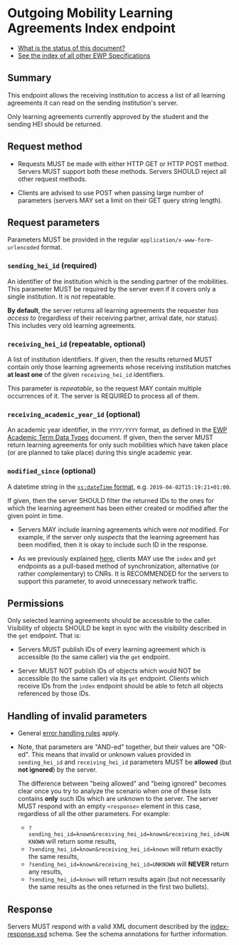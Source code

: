 Outgoing Mobility Learning Agreements Index endpoint
====================================================

* [What is the status of this document?][statuses]
* [See the index of all other EWP Specifications][develhub]


Summary
-------

This endpoint allows the receiving institution to access a list of all
learning agreements it can read on the sending institution's server.

Only learning agreements currently approved by the student and the sending HEI should be returned.


Request method
--------------

 * Requests MUST be made with either HTTP GET or HTTP POST method. Servers MUST
   support both these methods. Servers SHOULD reject all other request methods.

 * Clients are advised to use POST when passing large number of parameters
   (servers MAY set a limit on their GET query string length).


Request parameters
------------------

Parameters MUST be provided in the regular `application/x-www-form-urlencoded`
format.


### `sending_hei_id` (required)

An identifier of the institution which is the sending partner of the
mobilities. This parameter MUST be required by the server even if it covers
only a single institution. It is *not* repeatable.

**By default**, the server returns all learning agreements the requester *has access to*
(regardless of their receiving partner, arrival date, nor status).
This includes very old learning agreements.


### `receiving_hei_id` (repeatable, optional)

A list of institution identifiers. If given, then the results returned MUST
contain only those learning agreements whose receiving institution matches **at least
one** of the given `receiving_hei_id` identifiers.

This parameter is *repeatable*, so the request MAY contain multiple occurrences
of it. The server is REQUIRED to process all of them.


### `receiving_academic_year_id` (optional)

An academic year identifier, in the `YYYY/YYYY` format, as defined in the
[EWP Academic Term Data Types](https://github.com/erasmus-without-paper/ewp-specs-types-academic-term)
document. If given, then the server MUST return learning agreements for only such mobilities
which have taken place (or are planned to take place) during this single academic year.


### `modified_since` (optional)

A datetime string in the [`xs:dateTime` format][xs-datetime], e.g.
`2019-04-02T15:19:21+01:00`.

If given, then the server SHOULD filter the returned IDs to the ones
for which the learning agreement has been either created or modified after the given point in time.

 * Servers MAY include learning agreements which were *not* modified. For example, if
   the server only *suspects* that the learning agreement has been modified, then it is
   okay to include such ID in the response.

 * As we previously explained [here][index-pulling], clients MAY use the
   `index` and `get` endpoints as a pull-based method of synchronization,
   alternative (or rather complementary) to CNRs. It is RECOMMENDED for the
   servers to support this parameter, to avoid unnecessary network traffic.


Permissions
-----------

Only selected learning agreements should be accessible to the caller.
Visibility of objects SHOULD be kept in sync with the visibility described in
the `get` endpoint. That is:

 * Servers MUST publish IDs of every learning agreement which is accessible
   (to the same caller) via the `get` endpoint.

 * Server MUST NOT publish IDs of objects which would NOT be accessible (to the
   same caller) via its `get` endpoint. Clients which receive IDs from the `index` endpoint
   should be able to fetch all objects referenced by those IDs.


Handling of invalid parameters
------------------------------

 * General [error handling rules][error-handling] apply.

 * Note, that parameters are "AND-ed" together, but their values are "OR-ed".
   This means that invalid or unknown values provided in `sending_hei_id` and
   `receiving_hei_id` parameters MUST be **allowed** (but **not ignored**) by
   the server.

   The difference between "being allowed" and "being ignored" becomes clear
   once you try to analyze the scenario when one of these lists contains
   **only** such IDs which are unknown to the server. The server MUST respond
   with an empty `<response>` element in this case, regardless of all the other
   parameters. For example:

   * `?sending_hei_id=known&receiving_hei_id=known&receiving_hei_id=UNKNOWN`
     will return some results,
   * `?sending_hei_id=known&receiving_hei_id=known` will return exactly the
     same results,
   * `?sending_hei_id=known&receiving_hei_id=UNKNOWN` will **NEVER** return any
     results,
   * `?sending_hei_id=known` will return results again (but not necessarily the
     same results as the ones returned in the first two bullets).


Response
--------

Servers MUST respond with a valid XML document described by the
[index-response.xsd](index-response.xsd) schema. See the schema annotations
for further information.


[develhub]: http://developers.erasmuswithoutpaper.eu/
[statuses]: https://github.com/erasmus-without-paper/ewp-specs-management#statuses
[error-handling]: https://github.com/erasmus-without-paper/ewp-specs-architecture#error-handling
[index-pulling]: https://github.com/erasmus-without-paper/ewp-specs-architecture#index-pulling
[xs-datetime]: https://www.w3.org/TR/xmlschema11-2/#dateTime
